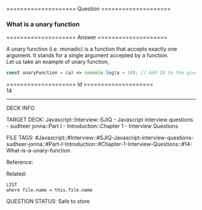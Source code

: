 ==================== Question ====================  

### What is a unary function  

==================== Answer ====================  

A unary function (i.e. monadic) is a function that accepts exactly one argument.
It stands for a single argument accepted by a function.  
Let us take an example of unary function,

```javascript
const unaryFunction = (a) => console.log(a + 10); // Add 10 to the given argument and display the value
```

==================== Id ====================  
14
<!--ID: 1707879846112-->

---

DECK INFO

TARGET DECK: Javascript::Interview::SJIQ - Javascript interview questions - sudheer jonna::Part I - Introduction::Chapter 1 - Interview Questions

FILE TAGS: #Javascript::#Interview::#SJIQ-Javascript-interview-questions-sudheer-jonna::#Part-I-Introduction::#Chapter-1-Interview-Questions::#14-What-is-a-unary-function

Reference:

Related:

```dataview
LIST
where file.name = this.file.name
```
QUESTION STATUS: Safe to store
